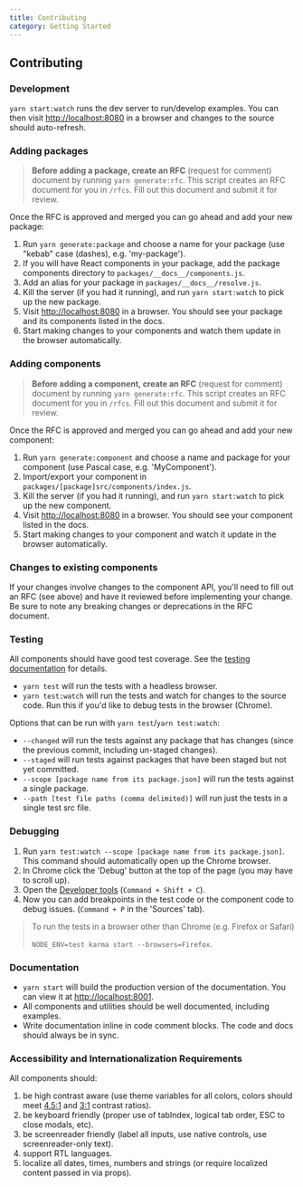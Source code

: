 ```yaml
---
title: Contributing
category: Getting Started
---
```


## Contributing


### Development

`yarn start:watch` runs the dev server to run/develop examples. You can then visit [http://localhost:8080](http://localhost:8080) in a browser and changes to the source should auto-refresh.


### Adding packages

>__Before adding a package, create an RFC__ (request for comment) document by running `yarn generate:rfc`. This script
creates an RFC document for you in `/rfcs`. Fill out this document and submit it for review. 

Once the RFC is approved and merged you can go ahead and add your new package:

1. Run `yarn generate:package` and choose a name for your package (use "kebab" case (dashes), e.g. 'my-package').
2. If you will have React components in your package, add the package components directory to `packages/__docs__/components.js`.
3. Add an alias for your package in `packages/__docs__/resolve.js`.
3. Kill the server (if you had it running), and run `yarn start:watch` to pick up the new package.
4. Visit [http://localhost:8080](http://localhost:8080) in a browser. You should see your package and its components listed in the docs.
5. Start making changes to your components and watch them update in the browser automatically.


### Adding components

>__Before adding a component, create an RFC__ (request for comment) document by running `yarn generate:rfc`. This script creates an RFC document for you in `/rfcs`. Fill out this document and submit it for review. 

Once the RFC is approved and merged you can go ahead and add your new component:

1. Run `yarn generate:component` and choose a name and package for your component (use Pascal case, e.g. 'MyComponent').
2. Import/export your component in `packages/[package]src/components/index.js`.
3. Kill the server (if you had it running), and run `yarn start:watch` to pick up the new component.
4. Visit [http://localhost:8080](http://localhost:8080) in a browser. You should see your component listed in the docs.
5. Start making changes to your component and watch it update in the browser automatically.

### Changes to existing components

If your changes involve changes to the component API, you'll need to fill out an RFC (see above) and have it reviewed
before implementing your change. Be sure to note any breaking changes or deprecations in the RFC document.


### Testing

All components should have good test coverage. See the [testing documentation](#testing-components) for details.
- `yarn test` will run the tests with a headless browser.
- `yarn test:watch` will run the tests and watch for changes to the source code.
Run this if you'd like to debug tests in the browser (Chrome).

Options that can be run with `yarn test`/`yarn test:watch`:
- `--changed` will run the tests against any package that has changes (since the previous commit, including un-staged changes).
- `--staged` will run tests against packages that have been staged but not yet committed.
- `--scope [package name from its package.json]` will run the tests against a single package.
- `--path [test file paths (comma delimited)]` will run just the tests in a single test src file.


### Debugging

1. Run `yarn test:watch --scope [package name from its package.json]`. This command should automatically open up the Chrome browser.
2. In Chrome click the 'Debug' button at the top of the page (you may have to scroll up).
3. Open the [Developer tools](https://developers.google.com/web/tools/chrome-devtools/debug/?hl=en) (`Command + Shift + C`).
4. Now you can add breakpoints in the test code or the component code to debug issues. (`Command + P` in the 'Sources' tab).


  > To run the tests in a browser other than Chrome (e.g. Firefox or Safari)
  > 
  > `NODE_ENV=test karma start --browsers=Firefox`.


### Documentation

- `yarn start` will build the production version of the documentation. You can view it at [http://localhost:8001](http://localhost:8001).
- All components and utilities should be well documented, including examples.
- Write documentation inline in code comment blocks. The code and docs should
always be in sync.


### Accessibility and Internationalization Requirements

All components should:
1. be high contrast aware (use theme variables for all colors, colors should meet [4.5:1](http://www.w3.org/TR/WCAG20-TECHS/G18.html) and [3:1](http://www.w3.org/TR/WCAG20-TECHS/G183.html) contrast ratios).
2. be keyboard friendly (proper use of tabIndex, logical tab order, ESC to close modals, etc).
3. be screenreader friendly (label all inputs, use native controls, use screenreader-only text).
4. support RTL languages.
5. localize all dates, times, numbers and strings (or require localized content passed in via props).
